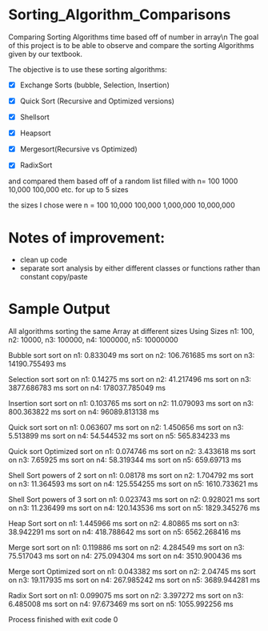 # Sorting_Algorithm_Comparisons
Comparing Sorting Algorithms time based off of number in array\n
The goal of this project is to be able to observe and compare the sorting Algorithms given by our textbook.

The objective is to use these sorting algorithms: 

- [x] Exchange Sorts (bubble, Selection, Insertion)

- [x] Quick Sort (Recursive and Optimized versions)

- [x] Shellsort

- [x] Heapsort

- [x] Mergesort(Recursive vs Optimized)

- [x] RadixSort

and compared them based off of a random list filled with n= 100 1000 10,000 100,000 etc. for up to 5 sizes

the sizes I chose were n = 100 10,000 100,000 1,000,000 10,000,000

# Notes of improvement:
* clean up code 
 * separate sort analysis by either different classes or functions rather than constant copy/paste
  


# Sample Output

All algorithms sorting the same Array at different sizes
Using Sizes n1: 100, n2: 10000, n3: 100000, n4: 1000000, n5: 10000000

Bubble sort 
sort on n1: 0.833049 ms
sort on n2: 106.761685 ms
sort on n3: 14190.755493 ms

Selection sort 
sort on n1: 0.14275 ms
sort on n2: 41.217496 ms
sort on n3: 3877.686783 ms
sort on n4: 178037.785049 ms

Insertion sort 
sort on n1: 0.103765 ms
sort on n2: 11.079093 ms
sort on n3: 800.363822 ms
sort on n4: 96089.813138 ms

Quick sort 
sort on n1: 0.063607 ms
sort on n2: 1.450656 ms
sort on n3: 5.513899 ms
sort on n4: 54.544532 ms
sort on n5: 565.834233 ms

Quick sort Optimized 
sort on n1: 0.074746 ms
sort on n2: 3.433618 ms
sort on n3: 7.65925 ms
sort on n4: 58.319344 ms
sort on n5: 659.69713 ms

Shell Sort powers of 2 
sort on n1: 0.08178 ms
sort on n2: 1.704792 ms
sort on n3: 11.364593 ms
sort on n4: 125.554255 ms
sort on n5: 1610.733621 ms

Shell Sort powers of 3 
sort on n1: 0.023743 ms
sort on n2: 0.928021 ms
sort on n3: 11.236499 ms
sort on n4: 120.143536 ms
sort on n5: 1829.345276 ms

Heap Sort 
sort on n1: 1.445966 ms
sort on n2: 4.80865 ms
sort on n3: 38.942291 ms
sort on n4: 418.788642 ms
sort on n5: 6562.268416 ms

Merge sort 
sort on n1: 0.119886 ms
sort on n2: 4.284549 ms
sort on n3: 75.517043 ms
sort on n4: 275.094304 ms
sort on n4: 3510.900436 ms

Merge sort Optimized
sort on n1: 0.043382 ms
sort on n2: 2.04745 ms
sort on n3: 19.117935 ms
sort on n4: 267.985242 ms
sort on n5: 3689.944281 ms

Radix Sort 
sort on n1: 0.099075 ms
sort on n2: 3.397272 ms
sort on n3: 6.485008 ms
sort on n4: 97.673469 ms
sort on n5: 1055.992256 ms

Process finished with exit code 0
